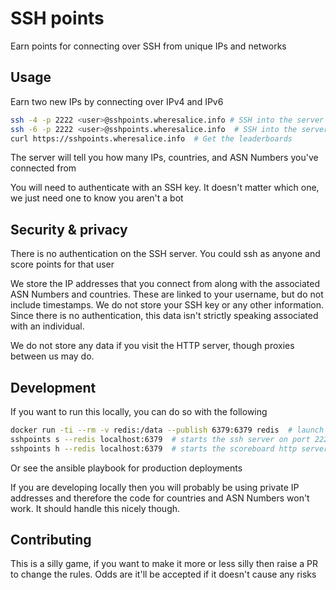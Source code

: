 # SSH points

Earn points for connecting over SSH from unique IPs and networks


## Usage

Earn two new IPs by connecting over IPv4 and IPv6

```bash
ssh -4 -p 2222 <user>@sshpoints.wheresalice.info # SSH into the server over IPv4 as a user
ssh -6 -p 2222 <user>@sshpoints.wheresalice.info  # SSH into the server over IPv6 as a user
curl https://sshpoints.wheresalice.info  # Get the leaderboards
```

The server will tell you how many IPs, countries, and ASN Numbers you've connected from

You will need to authenticate with an SSH key. It doesn't matter which one, we just need one to know you aren't a bot

## Security & privacy

There is no authentication on the SSH server. You could ssh as anyone and score points for that user

We store the IP addresses that you connect from along with the associated ASN Numbers and countries. These are linked to your username, but do not include timestamps. We do not store your SSH key or any other information. Since there is no authentication, this data isn't strictly speaking associated with an individual.

We do not store any data if you visit the HTTP server, though proxies between us may do.

## Development

If you want to run this locally, you can do so with the following

```bash
docker run -ti --rm -v redis:/data --publish 6379:6379 redis  # launch a redis docker container
sshpoints s --redis localhost:6379  # starts the ssh server on port 2222
sshpoints h --redis localhost:6379  # starts the scoreboard http server on port 3333
```

Or see the ansible playbook for production deployments

If you are developing locally then you will probably be using private IP addresses and therefore the code for countries and ASN Numbers won't work. It should handle this nicely though.

## Contributing

This is a silly game, if you want to make it more or less silly then raise a PR to change the rules. Odds are it'll be accepted if it doesn't cause any risks
